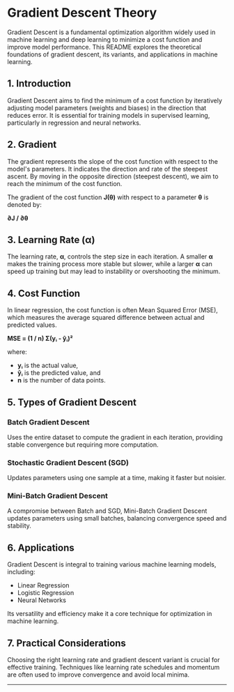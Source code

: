 # Gradient Descent Theory

Gradient Descent is a fundamental optimization algorithm widely used in machine learning and deep learning to minimize a cost function and improve model performance. This README explores the theoretical foundations of gradient descent, its variants, and applications in machine learning.

## 1. Introduction

Gradient Descent aims to find the minimum of a cost function by iteratively adjusting model parameters (weights and biases) in the direction that reduces error. It is essential for training models in supervised learning, particularly in regression and neural networks.

## 2. Gradient

The gradient represents the slope of the cost function with respect to the model's parameters. It indicates the direction and rate of the steepest ascent. By moving in the opposite direction (steepest descent), we aim to reach the minimum of the cost function.

The gradient of the cost function **J(θ)** with respect to a parameter **θ** is denoted by:

**∂J / ∂θ**

## 3. Learning Rate (**α**)

The learning rate, **α**, controls the step size in each iteration. A smaller **α** makes the training process more stable but slower, while a larger **α** can speed up training but may lead to instability or overshooting the minimum.

## 4. Cost Function

In linear regression, the cost function is often Mean Squared Error (MSE), which measures the average squared difference between actual and predicted values.

**MSE = (1 / n) Σ(yᵢ - ŷᵢ)²**

where:
- **yᵢ** is the actual value,
- **ŷᵢ** is the predicted value, and
- **n** is the number of data points.

## 5. Types of Gradient Descent

### Batch Gradient Descent
Uses the entire dataset to compute the gradient in each iteration, providing stable convergence but requiring more computation.

### Stochastic Gradient Descent (SGD)
Updates parameters using one sample at a time, making it faster but noisier.

### Mini-Batch Gradient Descent
A compromise between Batch and SGD, Mini-Batch Gradient Descent updates parameters using small batches, balancing convergence speed and stability.

## 6. Applications

Gradient Descent is integral to training various machine learning models, including:
- Linear Regression
- Logistic Regression
- Neural Networks

Its versatility and efficiency make it a core technique for optimization in machine learning.

## 7. Practical Considerations

Choosing the right learning rate and gradient descent variant is crucial for effective training. Techniques like learning rate schedules and momentum are often used to improve convergence and avoid local minima.

---
